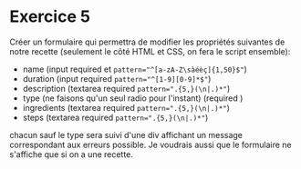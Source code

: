 # Exercice 5 #

Créer un formulaire qui permettra de modifier les propriétés suivantes de notre recette (seulement le côté HTML et CSS, on fera le script ensemble):

- name (input required et `pattern="^[a-zA-Z\sàéèç]{1,50}$"`)
- duration (input required `pattern="^[1-9][0-9]*$"`)
- description (textarea required `pattern=".{5,}(\n|.)*"`)
- type (ne faisons qu'un seul radio pour l'instant) (required )
- ingredients (textarea required `pattern=".{5,}(\n|.)*"`)
- steps (textarea required `pattern=".{5,}(\n|.)*"`)

chacun sauf le type sera suivi d'une div affichant un message correspondant aux erreurs possible.
Je voudrais aussi que le formulaire ne s'affiche que si on a une recette.
